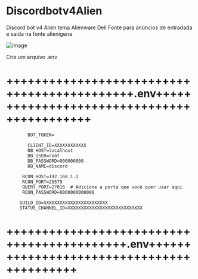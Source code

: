 # Discordbotv4Alien
Discord bot v4 Alien tema Alienware Dell Fonte para anúncios de entradada e saída  na fonte alienígena  

![image](https://github.com/user-attachments/assets/b079662a-1bd2-46d8-9ce9-5012a59baf94)


Crie um arquivo .env 

# ++++++++++++++++++++++++++++++++++++++++++++.env+++++++++++++++++++++++++++++++++++++++++++


            BOT_TOKEN=

            CLIENT_ID=XXXXXXXXXXXX
            DB_HOST=localhost
            DB_USER=root
            DB_PASSWORD=000000000
            DB_NAME=discord

          RCON_HOST=192.168.1.2
          RCON_PORT=25575
          QUERY_PORT=27016  # Adicione a porta que você quer usar aqui
          RCON_PASSWORD=0000000000000

         GUILD_ID=XXXXXXXXXXXXXXXXXXXXXXXX
         STATUS_CHANNEL_ID=XXXXXXXXXXXXXXXXXXXXXXXXXXXX
         
         
# +++++++++++++++++++++++++++++++++++++++++++.env++++++++++++++++++++++++++++++++++++++++++

